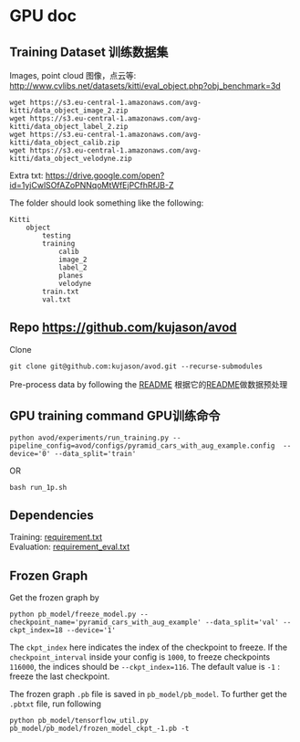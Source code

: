 # GPU doc

## Training Dataset 训练数据集
Images, point cloud 图像，点云等: http://www.cvlibs.net/datasets/kitti/eval_object.php?obj_benchmark=3d
```
wget https://s3.eu-central-1.amazonaws.com/avg-kitti/data_object_image_2.zip
wget https://s3.eu-central-1.amazonaws.com/avg-kitti/data_object_label_2.zip
wget https://s3.eu-central-1.amazonaws.com/avg-kitti/data_object_calib.zip
wget https://s3.eu-central-1.amazonaws.com/avg-kitti/data_object_velodyne.zip
```
Extra txt: https://drive.google.com/open?id=1yjCwlSOfAZoPNNqoMtWfEjPCfhRfJB-Z

The folder should look something like the following:
```
Kitti
    object
        testing
        training
            calib
            image_2
            label_2
            planes
            velodyne
        train.txt
        val.txt
```

## Repo https://github.com/kujason/avod
Clone
```
git clone git@github.com:kujason/avod.git --recurse-submodules
```
Pre-process data by following the [README](README.md)  根据它的[README](README.md)做数据预处理

## GPU training command GPU训练命令

```
python avod/experiments/run_training.py --pipeline_config=avod/configs/pyramid_cars_with_aug_example.config  --device='0' --data_split='train'
```
OR
```
bash run_1p.sh
```
## Dependencies

Training: [requirement.txt](requirement.txt) <br>
Evaluation: [requirement_eval.txt](requirement_eval.txt)

## Frozen Graph

Get the frozen graph by

```
python pb_model/freeze_model.py --checkpoint_name='pyramid_cars_with_aug_example' --data_split='val' --ckpt_index=18 --device='1'
```
The `ckpt_index` here indicates the index of the checkpoint to freeze. If the `checkpoint_interval` inside your config is `1000`, to freeze checkpoints `116000`, the indices should be `--ckpt_index=116`. The default value is `-1` : freeze the last checkpoint. 

The frozen graph `.pb` file is saved in `pb_model/pb_model`. To further get the `.pbtxt` file, run following
```
python pb_model/tensorflow_util.py pb_model/pb_model/frozen_model_ckpt_-1.pb -t
```
